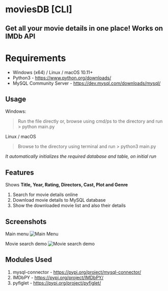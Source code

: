 # moviesDB [CLI]
## Get all your movie details in one place! Works on IMDb API

# Requirements
 - Windows (x64) / Linux / macOS 10.11+
 - Python3 - https://www.python.org/downloads/
 - MySQL Community Server - https://dev.mysql.com/downloads/mysql/

## Usage
Windows:
> Run the file directly
> or, browse using cmd/ps to the directory and run > python main.py

Linux / macOS
> Browse to the directory using terminal and run > python3 main.py 

*It automatically initializes the required database and table, on initial run*

## Features
Shows **Title, Year, Rating, Directors, Cast, Plot and Genre**

 1. Search for movie details online
 2. Download movie details to MySQL database
 3. Show the downloaded movie list and also their details

## Screenshots
Main menu
![Main Menu](https://i.ibb.co/HpcP5xY/Screenshot-2021-02-20-022027.png)

Movie search demo
![Movie search demo](https://i.ibb.co/ZT93pX8/Screenshot-2021-02-20-022209.png)

## Modules Used
1. mysql-connector - https://pypi.org/project/mysql-connector/
2. IMDbPY - https://pypi.org/project/IMDbPY/
3. pyfiglet - https://pypi.org/project/pyfiglet/
